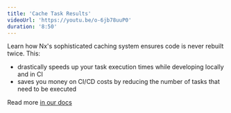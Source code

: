 ```yaml
---
title: 'Cache Task Results'
videoUrl: 'https://youtu.be/o-6jb78uuP0'
duration: '8:50'
---
```


Learn how Nx's sophisticated caching system ensures code is never rebuilt twice. This:

- drastically speeds up your task execution times while developing locally and in CI
- saves you money on CI/CD costs by reducing the number of tasks that need to be executed

Read more [in our docs](/features/cache-task-results)
